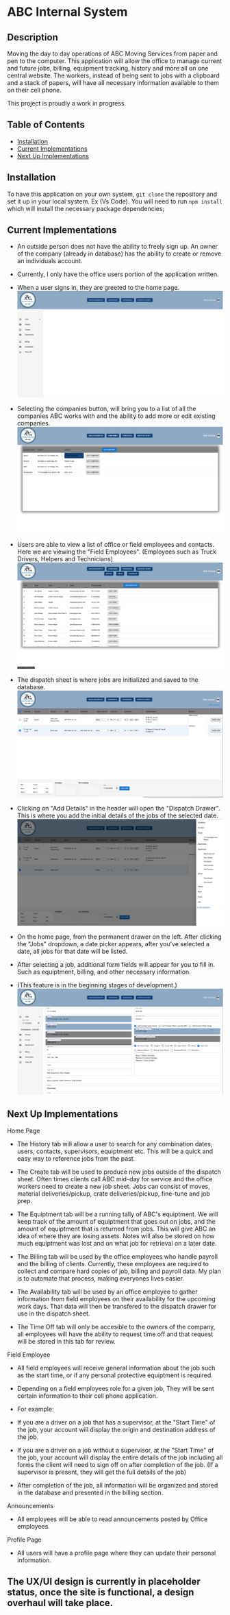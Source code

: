 # ABC Internal System

## Description

Moving the day to day operations of ABC Moving Services from paper and pen to the computer. This application will allow the office to manage current and future jobs, billing, equipment tracking, history and more all on one central website. The workers, instead of being sent to jobs with a clipboard and a stack of papers, will have all necessary information available to them on their cell phone.

This project is proudly a work in progress.

## Table of Contents

- [Installation](#installation)
- [Current Implementations](#current-implementations)
- [Next Up Implementations](#next-up-implementations)

## Installation

To have this application on your own system, `git clone` the repository and set it up in your local system. Ex (Vs Code).
You will need to run `npm install` which will install the necessary package dependencies;

## Current Implementations

- An outside person does not have the ability to freely sign up. An owner of the company (already in database) has the ability to create or remove an individuals account.
- Currently, I only have the office users portion of the application written.

- When a user signs in, they are greeted to the home page.
  ![HomePage](assets/HomePage.png)

- Selecting the companies button, will bring you to a list of all the companies ABC works with and the ability to add more or edit existing companies.
  ![Companies](assets/CompanyPage.png)

- Users are able to view a list of office or field employees and contacts. Here we are viewing the "Field Employees". (Employees such as Truck Drivers, Helpers and Technicians)
  ![Personell Field](assets/PersonnellField.png)

- The dispatch sheet is where jobs are initialized and saved to the database.
  ![Dispatch](assets/dispatchSheet.png)

- Clicking on "Add Details" in the header will open the "Dispatch Drawer". This is where you add the initial details of the jobs of the selected date.
  ![Dispatch Sheet](assets/dispatchDrawer.png)

- On the home page, from the permanent drawer on the left. After clicking the "Jobs" dropdown, a date picker appears, after you've selected a date, all jobs for that date will be listed.
- After selecting a job, additional form fields will appear for you to fill in. Such as equiptment, billing, and other necessary information.
- (This feature is in the beginning stages of development.)
  ![Jobs](assets/updatedMoveSheet.png)

## Next Up Implementations

Home Page

- The History tab will allow a user to search for any combination dates, users, contacts, supervisors, equiptment etc. This will be a quick and easy way to reference jobs from the past.

- The Create tab will be used to produce new jobs outside of the dispatch sheet. Often times clients call ABC mid-day for service and the office workers need to create a new job sheet. Jobs can consist of moves, material deliveries/pickup, crate deliveries/pickup, fine-tune and job prep.

- The Equiptment tab will be a running tally of ABC's equiptment. We will keep track of the amount of equiptment that goes out on jobs, and the amount of equiptment that is returned from jobs. This will give ABC an idea of where they are losing assets. Notes will also be stored on how much equiptment was lost and on what job for retrieval on a later date.

- The Billing tab will be used by the office employees who handle payroll and the billing of clients. Currently, these employees are required to collect and compare hard copies of job, billing and payroll data. My plan is to automate that process, making everyones lives easier.

- The Availability tab will be used by an office employee to gather information from field employees on their availability for the upcoming work days. That data will then be transfered to the dispatch drawer for use in the dispatch sheet.

- The Time Off tab will only be accesible to the owners of the company, all employees will have the ability to request time off and that request will be stored in this tab for review.

Field Employee

- All field employees will receive general information about the job such as the start time, or if any personal protective equiptment is required.
- Depending on a field employees role for a given job, They will be sent certain information to their cell phone application.

- For example:
- If you are a driver on a job that has a supervisor, at the "Start Time" of the job, your account will display the origin and destination address of the job.
- If you are a driver on a job without a supervisor, at the "Start Time" of the job, your account will display the entire details of the job including all forms the client will need to sign off on after completion of the job. (If a supervisor is present, they will get the full details of the job)

- After completion of the job, all information will be organized and stored in the database and presented in the billing section.

Announcements

- All employees will be able to read announcements posted by Office employees.

Profile Page

- All users will have a profile page where they can update their personal information.

## The UX/UI design is currently in placeholder status, once the site is functional, a design overhaul will take place.
